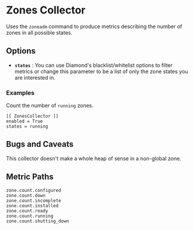 # Zones Collector

Uses the `zoneadm` command to produce metrics describing the number of
zones in all possible states.

## Options

* **`states`** : You can use Diamond's blacklist/whitelist options to
  filter metrics or change this parameter to be a list of only the zone
  states you are interested in.

### Examples

Count the number of `running` zones.

```
[[ ZonesCollector ]]
enabled = True
states = running
```

## Bugs and Caveats

This collector doesn't make a whole heap of sense in a non-global zone.

## Metric Paths

```
zone.count.configured
zone.count.down
zone.count.incomplete
zone.count.installed
zone.count.ready
zone.count.running
zone.count.shutting_down
```

